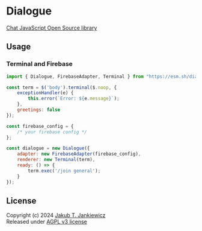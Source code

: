 # Dialogue

[Chat JavaScript Open Source library](https://jcubic.github.io/dialogue/)

## Usage

### Terminal and Firebase

```javascript
import { Dialogue, FirebaseAdapter, Terminal } from "https://esm.sh/dialogue";

const term = $('body').terminal($.noop, {
    exceptionHandler(e) {
        this.error(`Error: ${e.message}`);
    },
    greetings: false
});

const firebase_config = {
    /* your firebase config */
};

const dialogue = new Dialogue({
    adapter: new FirebaseAdapter(firebase_config),
    renderer: new Terminal(term),
    ready: () => {
        term.exec('/join general');
    }
});

```

## License
Copyright (c) 2024 [Jakub T. Jankiewicz](https://jakub.jankiewicz.org/)<br/>
Released under [AGPL v3 license](https://github.com/jcubic/dialogue/blob/master/LICENSE)
